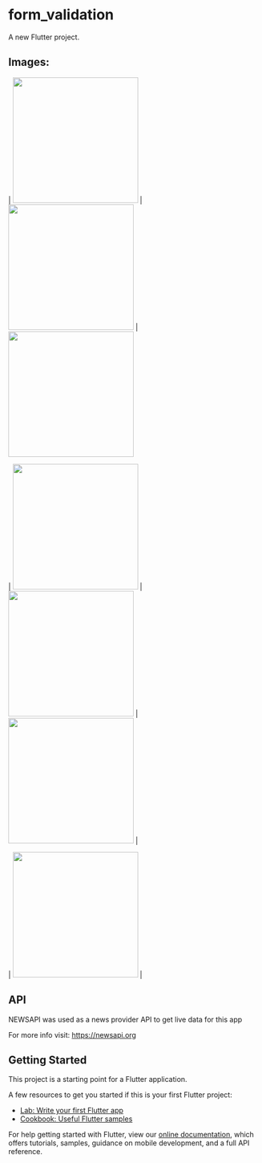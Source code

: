# form_validation

A new Flutter project.

## Images:

| <img src="https://user-images.githubusercontent.com/65097437/94883113-6f2b1300-042f-11eb-99ce-c018120ce9ee.jpg" width="250"> | <img src="https://user-images.githubusercontent.com/65097437/94883116-6fc3a980-042f-11eb-8fd7-860a30fa7971.jpg" width="250"> | <img src="https://user-images.githubusercontent.com/65097437/94883117-6fc3a980-042f-11eb-97f3-6b924c7ab126.jpg" width="250"> 

| <img src="https://user-images.githubusercontent.com/65097437/94883118-6fc3a980-042f-11eb-80c2-f880481f277b.jpg" width="250"> | <img src="https://user-images.githubusercontent.com/65097437/94883121-705c4000-042f-11eb-90c3-0a2fd328d1b8.jpg" width="250"> | <img src="https://user-images.githubusercontent.com/65097437/94883123-705c4000-042f-11eb-82fc-e957170b9b9f.jpg" width="250"> |

| <img src="https://user-images.githubusercontent.com/65097437/94883125-70f4d680-042f-11eb-8466-19f32781b3b4.jpg" width="250"> |

## API

NEWSAPI was used as a news provider API to get live data for this app

For more info visit:
https://newsapi.org

## Getting Started

This project is a starting point for a Flutter application.

A few resources to get you started if this is your first Flutter project:

- [Lab: Write your first Flutter app](https://flutter.dev/docs/get-started/codelab)
- [Cookbook: Useful Flutter samples](https://flutter.dev/docs/cookbook)

For help getting started with Flutter, view our
[online documentation](https://flutter.dev/docs), which offers tutorials,
samples, guidance on mobile development, and a full API reference.
